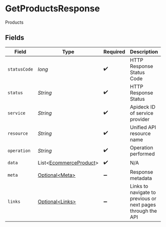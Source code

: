 # GetProductsResponse

Products


## Fields

| Field                                                                  | Type                                                                   | Required                                                               | Description                                                            | Example                                                                |
| ---------------------------------------------------------------------- | ---------------------------------------------------------------------- | ---------------------------------------------------------------------- | ---------------------------------------------------------------------- | ---------------------------------------------------------------------- |
| `statusCode`                                                           | *long*                                                                 | :heavy_check_mark:                                                     | HTTP Response Status Code                                              | 200                                                                    |
| `status`                                                               | *String*                                                               | :heavy_check_mark:                                                     | HTTP Response Status                                                   | OK                                                                     |
| `service`                                                              | *String*                                                               | :heavy_check_mark:                                                     | Apideck ID of service provider                                         | shopify                                                                |
| `resource`                                                             | *String*                                                               | :heavy_check_mark:                                                     | Unified API resource name                                              | products                                                               |
| `operation`                                                            | *String*                                                               | :heavy_check_mark:                                                     | Operation performed                                                    | all                                                                    |
| `data`                                                                 | List\<[EcommerceProduct](../../models/components/EcommerceProduct.md)> | :heavy_check_mark:                                                     | N/A                                                                    |                                                                        |
| `meta`                                                                 | [Optional\<Meta>](../../models/components/Meta.md)                     | :heavy_minus_sign:                                                     | Response metadata                                                      |                                                                        |
| `links`                                                                | [Optional\<Links>](../../models/components/Links.md)                   | :heavy_minus_sign:                                                     | Links to navigate to previous or next pages through the API            |                                                                        |